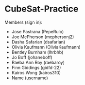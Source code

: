 # CubeSat-Practice

Members (sign in):
- Jose Pastrana (PepeRulo)
- Joe McPherson (mcphersonj2)
- Dasha Safarian (dsafarian)
- Olivia Kaufmann (OliviaKaufmann)
- Bentley Burnham (lhrbhb)
- Jo Boff (johaneboff)
- Raeba Ann Roy (raebaroy)
- Finn Giddings (gidfd-22)
- Kairos Wong (kairos310)
- Name (username)